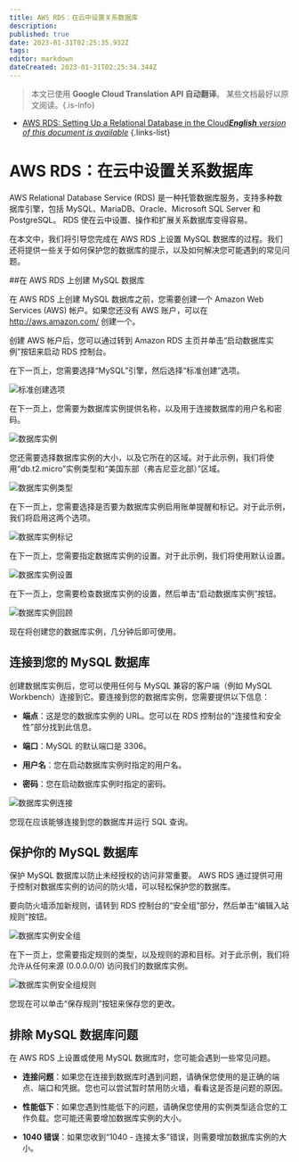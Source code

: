 ```yaml
---
title: AWS RDS：在云中设置关系数据库
description: 
published: true
date: 2023-01-31T02:25:35.932Z
tags: 
editor: markdown
dateCreated: 2023-01-31T02:25:34.344Z
---
```


> 本文已使用 **Google Cloud Translation API 自动翻译**。
某些文档最好以原文阅读。{.is-info}
- [AWS RDS: Setting Up a Relational Database in the Cloud***English** version of this document is available*](/en/Knowledge-base/Cloud/aws-rds-setting-up-a-relational-database-in-the-cloud)
{.links-list}



# AWS RDS：在云中设置关系数据库

AWS Relational Database Service (RDS) 是一种托管数据库服务，支持多种数据库引擎，包括 MySQL、MariaDB、Oracle、Microsoft SQL Server 和 PostgreSQL。 RDS 使在云中设置、操作和扩展关系数据库变得容易。

在本文中，我们将引导您完成在 AWS RDS 上设置 MySQL 数据库的过程。我们还将提供一些关于如何保护您的数据库的提示，以及如何解决您可能遇到的常见问题。

##在 AWS RDS 上创建 MySQL 数据库

在 AWS RDS 上创建 MySQL 数据库之前，您需要创建一个 Amazon Web Services (AWS) 帐户。如果您还没有 AWS 账户，可以在 http://aws.amazon.com/ 创建一个。

创建 AWS 帐户后，您可以通过转到 Amazon RDS 主页并单击“启动数据库实例”按钮来启动 RDS 控制台。

在下一页上，您需要选择“MySQL”引擎，然后选择“标准创建”选项。

![标准创建选项](https://i.imgur.com/1ly7YUV.png)

在下一页上，您需要为数据库实例提供名称，以及用于连接数据库的用户名和密码。

![数据库实例](https://i.imgur.com/LxhmJN7.png)

您还需要选择数据库实例的大小，以及它所在的区域。对于此示例，我们将使用“db.t2.micro”实例类型和“美国东部（弗吉尼亚北部）”区域。

![数据库实例类型](https://i.imgur.com/rVg0U6Z.png)

在下一页上，您需要选择是否要为数据库实例启用账单提醒和标记。对于此示例，我们将启用这两个选项。

![数据库实例标记](https://i.imgur.com/eiU3Qnl.png)

在下一页上，您需要指定数据库实例的设置。对于此示例，我们将使用默认设置。

![数据库实例设置](https://i.imgur.com/xk0tU8S.png)

在下一页上，您需要检查数据库实例的设置，然后单击“启动数据库实例”按钮。

![数据库实例回顾](https://i.imgur.com/TGiukmn.png)

现在将创建您的数据库实例，几分钟后即可使用。

## 连接到您的 MySQL 数据库

创建数据库实例后，您可以使用任何与 MySQL 兼容的客户端（例如 MySQL Workbench）连接到它。要连接到您的数据库实例，您需要提供以下信息：

- **端点**：这是您的数据库实例的 URL。您可以在 RDS 控制台的“连接性和安全性”部分找到此信息。

- **端口**：MySQL 的默认端口是 3306。

- **用户名**：您在启动数据库实例时指定的用户名。

- **密码**：您在启动数据库实例时指定的密码。

![数据库实例连接](https://i.imgur.com/CnjNJTV.png)

您现在应该能够连接到您的数据库并运行 SQL 查询。

## 保护你的 MySQL 数据库

保护 MySQL 数据库以防止未经授权的访问非常重要。 AWS RDS 通过提供可用于控制对数据库实例的访问的防火墙，可以轻松保护您的数据库。

要向防火墙添加新规则，请转到 RDS 控制台的“安全组”部分，然后单击“编辑入站规则”按钮。

![数据库实例安全组](https://i.imgur.com/Jz4U3vN.png)

在下一页上，您需要指定规则的类型，以及规则的源和目标。对于此示例，我们将允许从任何来源 (0.0.0.0/0) 访问我们的数据库实例。

![数据库实例安全组规则](https://i.imgur.com/taY0TGi.png)

您现在可以单击“保存规则”按钮来保存您的更改。

## 排除 MySQL 数据库问题

在 AWS RDS 上设置或使用 MySQL 数据库时，您可能会遇到一些常见问题。

- **连接问题**：如果您在连接到数据库时遇到问题，请确保您使用的是正确的端点、端口和凭据。您也可以尝试暂时禁用防火墙，看看这是否是问题的原因。

- **性能低下**：如果您遇到性能低下的问题，请确保您使用的实例类型适合您的工作负载。您可能还需要增加数据库实例的大小。

- **1040 错误**：如果您收到“1040 - 连接太多”错误，则需要增加数据库实例的大小。